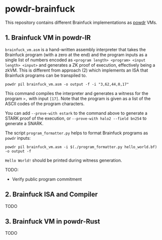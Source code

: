 # powdr-brainfuck

This repository contains different Brainfuck implementations as
[powdr](https://docs.powdr.org/) VMs.

## 1. Brainfuck VM in powdr-IR

`brainfuck_vm.asm` is a hand-written assembly interpreter that takes the
Brainfuck program (with a zero at the end) and the program inputs as a single
list of numbers encoded as `<program length> <program> <input length> <input>`
and generates a ZK proof of execution, effectively being a zkVM. This is
different from approach (2) which implements an ISA that Brainfuck programs can
be transpiled to.

```console
powdr pil brainfuck_vm.asm -o output -f -i "3,62,44,0,17"
```

This command compiles the interpreter and generates a witness for the program
`>,` with input `[17]`.  Note that the program is given as a list of the ASCII
codes of the program characters.

You can add `--prove-with estark` to the command above to generate a STARK
proof of the execution, or `--prove-with halo2 --field bn254` to generate a
SNARK.

The script `program_formatter.py` helps to format Brainfuck programs as `powdr` inputs:

```console
powdr pil brainfuck_vm.asm -i $(./program_formatter.py hello_world.bf) -o output -f
```

`Hello World!` should be printed during witness generation.


TODO:
- Verify public program commitment

## 2. Brainfuck ISA and Compiler

TODO

## 3. Brainfuck VM in powdr-Rust

TODO
